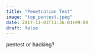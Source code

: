 ```yaml
---
title: "Penetration Test"
image: "top_pentest.jpeg"
date: 2017-11-03T11:36:04+09:00
draft: false 
---
```

pentest or hacking?
